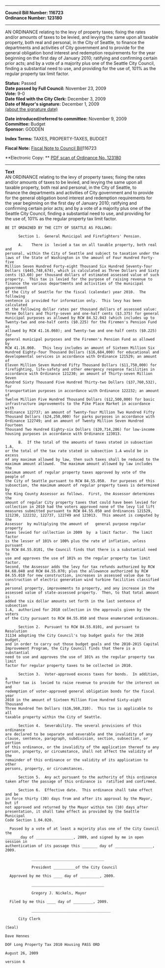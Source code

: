 * * * * *  
  
**Council Bill Number: [](#h0)[](#h2)116723**   
**Ordinance Number: 123180**  
  
* * * * *  
  
AN ORDINANCE relating to the levy of property taxes; fixing the rates and/or amounts of taxes to be levied, and levying the same upon all taxable property, both real and personal, in the City of Seattle, to finance the departments and activities of City government and to provide for the general obligation bond interest and redemption requirements for the year beginning on the first day of January 2010; ratifying and confirming certain prior acts; and by a vote of a majority plus one of the Seattle City Council, finding a substantial need to use, and providing for the use of, 101% as the regular property tax limit factor.  
  
**Status:** Passed   
**Date passed by Full Council:** November 23, 2009   
**Vote:** 9-0   
**Date filed with the City Clerk:** December 3, 2009   
**Date of Mayor's signature:** December 1, 2009   
[(about the signature date)](/~public/approvaldate.htm)   
  
  
**Date introduced/referred to committee:** November 9, 2009   
**Committee:** Budget   
**Sponsor:** GODDEN   
  
**Index Terms:** TAXES, PROPERTY-TAXES, BUDGET  
  
**Fiscal Note:** [Fiscal Note to Council Bill](http://clerk.seattle.gov/~public/fnote/116723.htm)[](#h1)[](#h3)116723  
  
**Electronic Copy: ** [PDF scan of Ordinance No. 123180](/~archives/Ordinances/Ord_123180.pdf)  
  
* * * * *  
  
**Text**  
    AN ORDINANCE relating to the levy of property taxes; fixing the rates  
    and/or amounts of taxes to be levied, and levying the same upon all  
    taxable property, both real and personal, in the City of Seattle, to  
    finance the departments and activities of City government and to provide  
    for the general obligation bond interest and redemption requirements for  
    the year beginning on the first day of January 2010; ratifying and  
    confirming certain prior acts; and by a vote of a majority plus one of the  
    Seattle City Council, finding a substantial need to use, and providing for  
    the use of, 101% as the regular property tax limit factor.  
  
    BE IT ORDAINED BY THE CITY OF SEATTLE AS FOLLOWS:  
  
          Section 1.  General Municipal and Firefighters' Pension.  
  
          A.    There is  levied a tax on all taxable property, both real and  
    personal, within the City of Seattle and subject to taxation under the  
    laws of the State of Washington in the amount of Four Hundred Forty-five  
    Million Seven Hundred Forty-eight Thousand Six Hundred Seventy-four  
    Dollars ($445,748,674), which is calculated as Three Dollars and Sixty  
    cents ($3.60) per thousand dollars of estimated assessed value of such  
    property.  This tax is levied for the purpose of raising revenue to  
    finance the various departments and activities of the municipal government  
    of the City of Seattle for the fiscal (calendar) year 2010.  The following  
    sentence is provided for information only.  This levy has been calculated  
    at the following dollar rates per thousand dollars of assessed value:  
    Three Dollars and Thirty-seven and one-half cents ($3.375) for general  
    municipal purposes as allowed by RCW 84.52.043 (which includes up to  
    Twenty-two and one-half cents ($0.225) for the Firemen's Pension Fund as  
    allowed by RCW 41.16.060); and Twenty-two and one-half cents ($0.225) for  
    general municipal purposes and the Firemen's Pension Fund as allowed by  
    RCW 41.16.060.   This levy includes an amount of Sixteen Million Six  
    Hundred Eighty-four Thousand Dollars ($16,684,000) for educational and  
    developmental services in accordance with Ordinance 121529; an amount of  
    Eleven Million Seven Hundred Fifty Thousand Dollars ($11,750,000) for  
    firefighting, life-safety and other emergency response facilities in  
    accordance with Ordinance 121230; an amount of Thirty-seven Million Seven  
    Hundred Sixty Thousand Five Hundred Thirty-two Dollars ($37,760,532), for  
    transportation purposes in accordance with Ordinance 122232; an amount of  
    Twelve Million Five Hundred Thousand Dollars ($12,500,000) for basic  
    infrastructure improvements to the Pike Place Market in accordance with  
    Ordinance 122737; an amount of Twenty-four Million Two Hundred Fifty  
    Thousand Dollars ($24,250,000) for parks purposes in accordance with  
    Ordinance 122749; and an amount of Twenty Million Seven Hundred Fourteen  
    Thousand Two Hundred Eighty-six Dollars ($20,714,286) for low-income  
    housing purposes in accordance with Ordinance 123013.  
  
          B.  If the total of the amounts of taxes stated in subsection 1.A,  
    or the total of the tax rate stated in subsection 1.A would be in excess  
    of any maximum allowed by law, then such taxes shall be reduced to the  
    maximum amount allowed.  The maximum amount allowed by law includes the  
    maximum amount of regular property taxes approved by vote of the people of  
    the City of Seattle pursuant to RCW 84.55.050.  For purposes of this  
    subsection, the maximum amount of regular property taxes is determined by  
    the King County Assessor as follows.  First, the Assessor determines the  
    amount of regular City property taxes that could have been levied for  
    collection in 2010 had the voters approved none of the levy lid lift  
    measures submitted pursuant to RCW 84.55.050 and Ordinances 121529,  
    121230, 122232, 122737, 122749 and 123013.  This amount is computed by the  
    Assessor  by multiplying the amount of   general purpose regular property  
    taxes levied for collection in 2009  by  a limit factor.  The limit factor  
    is the lesser of 101% or 100% plus the rate of inflation, unless pursuant  
    to RCW 84.55.0101, the Council finds that there is a substantial need to  
    use and approves the use of 101% as the regular property tax limit factor.  
    Second, the Assessor adds the levy for tax refunds authorized by RCW  
    84.68.040 and RCW 84.55.070; plus the allowance authorized by RCW  
    84.55.010 for new construction, increases in assessed value due to  
    construction of electric generation wind turbine facilities classified as  
    personal property, improvements to property, and any increase in the  
    assessed value of state-assessed property.  Then, to that total amount is  
    added the six dollar amounts set forth in the last sentence of subsection  
    1.A,  authorized for 2010 collection in the approvals given by the voters  
    of the City pursuant to RCW 84.55.050 and those enumerated ordinances.  
  
          Section 2.  Pursuant to RCW 84.55.0101, and pursuant to Resolution  
    31134 adopting the City Council's top budget goals for the 2010 budget,  
    and in order to carry out those budget goals and the 2010-2015 Capital  
    Improvement Program, the City Council finds that there is a substantial  
    need to use and approves the use of 101% as the regular property tax limit  
    factor for regular property taxes to be collected in 2010.  
  
          Section 3.  Voter-approved excess taxes for bonds.  In addition, a  
    further tax is  levied to raise revenue to provide for the interest on and  
    redemption of voter-approved general obligation bonds for the fiscal year  
    2010 in the amount of Sixteen Million Five Hundred Sixty-eight Thousand  
    Three Hundred Ten Dollars ($16,568,310).  This tax is applicable to all  
    taxable property within the City of Seattle.  
  
          Section 4.  Severability. The several provisions of this ordinance  
    are declared to be separate and severable and the invalidity of any  
    clause, sentence, paragraph, subdivision, section, subsection, or portion  
    of this ordinance, or the invalidity of the application thereof to any  
    person, property, or circumstance, shall not affect the validity of the  
    remainder of this ordinance or the validity of its application to other  
    persons, property, or circumstances.  
  
          Section 5.  Any act pursuant to the authority of this ordinance  
    taken after the passage of this ordinance is  ratified and confirmed.  
  
          Section 6.  Effective date.  This ordinance shall take effect and be  
    in force thirty (30) days from and after its approval by the Mayor, but if  
    not approved and returned by the Mayor within ten (10) days after  
    presentation, it shall take effect as provided by the Seattle Municipal  
    Code Section 1.04.020.  
  
      Passed by a vote of at least a majority plus one of the City Council the  
    _______day of _________________, 2009, and signed by me in open session in  
    authentication of its passage this _______ day of _________________, 2009.  
  
                _________________________________  
  
                President __________of the City Council  
  
      Approved by me this ____ day of _________, 2009.  
  
                _________________________________  
  
                Gregory J. Nickels, Mayor  
  
      Filed by me this ____ day of _________, 2009.  
  
                ____________________________________  
  
          City Clerk  
  
    (Seal)  
  
    Dave Hennes  
  
    DOF Long Property Tax 2010 Housing PASS ORD  
  
    August 26, 2009  
  
    version 6  
